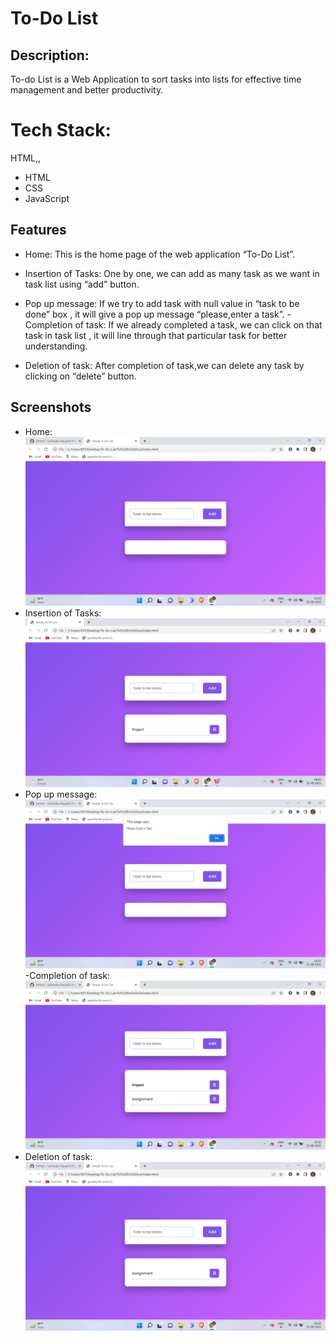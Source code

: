 # To-Do List
## Description:
To-do List is a Web Application to sort tasks into lists for effective time management and better productivity. 
# Tech Stack: 
HTML,,
- HTML
- CSS
- JavaScript

## Features

- Home: This is the home page of the web application “To-Do List”. 
- Insertion of Tasks: One by one, we can add as many task as we want in task list using “add” button.
- Pop up message: If we try to add task with null value in “task to be done” box , it will give a pop up message “please,enter a task”.
-Completion of task: If we already completed a task, we can click on that task in task list , it will line through that particular task for better understanding.

- Deletion of task: After completion of task,we can delete any task by clicking on “delete” button.

## Screenshots
- Home:
![](https://github.com/Subhadip-Nayak25/To-do-list/blob/main/To%20Do%20List/images/Home.png)
- Insertion of Tasks:
![](https://github.com/Subhadip-Nayak25/To-do-list/blob/main/To%20Do%20List/images/Insertion.png)
- Pop up message:
![](https://github.com/Subhadip-Nayak25/To-do-list/blob/main/To%20Do%20List/images/Pop%20Up.png)
-Completion of task: 
![](https://github.com/Subhadip-Nayak25/To-do-list/blob/main/To%20Do%20List/images/Completion.png)
- Deletion of task: 
![](https://github.com/Subhadip-Nayak25/To-do-list/blob/main/To%20Do%20List/images/Deletion.png)
